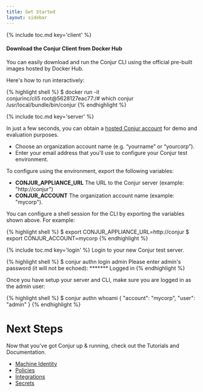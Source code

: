 ```yaml
---
title: Get Started
layout: sidebar
---
```


{% include toc.md key='client' %}
#### Download the Conjur Client from Docker Hub

You can easily download and run the Conjur CLI using the official pre-built images hosted by Docker Hub. 

Here's how to run interactively:

{% highlight shell %}
$ docker run -it \
    conjurinc/cli5
root@5628127eac77:/# which conjur
/usr/local/bundle/bin/conjur
{% endhighlight %}


{% include toc.md key='server' %}

In just a few seconds, you can obtain a [hosted Conjur account](https://possum-cpanel-ci-conjur.herokuapp.com/) for demo and evaluation purposes.

* Choose an organization account name (e.g. “yourname” or “yourcorp”).
* Enter your email address that you'll use to configure your Conjur test environment.

To configure using the environment, export the following variables:

* **CONJUR_APPLIANCE_URL** The URL to the Conjur server (example: "http://conjur")
* **CONJUR_ACCOUNT** The organization account name (example: "mycorp").

You can configure a shell session for the CLI by exporting the variables shown above. For example:

{% highlight shell %}
$ export CONJUR_APPLIANCE_URL=http://conjur
$ export CONJUR_ACCOUNT=mycorp
{% endhighlight %}


{% include toc.md key='login' %}
Login to your new Conjur test server.

{% highlight shell %}
$ conjur authn login admin
Please enter admin's password (it will not be echoed): *******
Logged in
{% endhighlight %}


Once you have setup your server and CLI, make sure you are logged in as the admin user:

{% highlight shell %}
$ conjur authn whoami
{ "account": "mycorp", "user": "admin" }
{% endhighlight %}

# Next Steps
Now that you've got Conjur up & running, check out the Tutorials and Documentation.
* [Machine Identity](https://possum-cpanel-ci-conjur.herokuapp.com/)
* [Policies](https://possum-cpanel-ci-conjur.herokuapp.com/)
* [Integrations](https://possum-cpanel-ci-conjur.herokuapp.com/)
* [Secrets](https://possum-cpanel-ci-conjur.herokuapp.com/)
